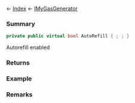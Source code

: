 ← [Index](Api-Index) ← [IMyGasGenerator](Sandbox.ModAPI.Ingame.IMyGasGenerator)

### Summary

```csharp
private public virtual bool AutoRefill { ; ; }
```

Autorefill enabled

### Returns

### Example

### Remarks

